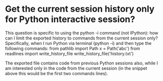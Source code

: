 
# Get the current session history only for Python interactive session?

This question is specific to using the python -i command (not IPython): how can I limit the exported history to commands from the current session only?
Specifically, when I run Python via terminal (python -i) and then type the following commands:
from pathlib import Path
x = Path('abc')
from readlines import write_history_file
write_history_file('history.txt')

The exported file contains code from previous Python sessions also, while I am interested only in the code from the current session (in the snippet above this would be the first two commands lines).

        